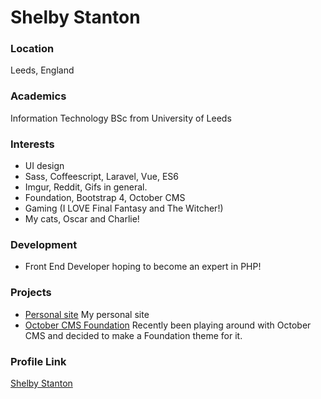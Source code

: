 # Shelby Stanton

### Location

Leeds, England

### Academics

Information Technology BSc from University of Leeds

### Interests

- UI design
- Sass, Coffeescript, Laravel, Vue, ES6
- Imgur, Reddit, Gifs in general.
- Foundation, Bootstrap 4, October CMS
- Gaming (I LOVE Final Fantasy and The Witcher!)
- My cats, Oscar and Charlie!

### Development

- Front End Developer hoping to become an expert in PHP!

### Projects

- [Personal site](https://github.com/Minimilk93/minimilk93.github.io) My personal site
- [October CMS Foundation](https://github.com/Minimilk93/october-foundation) Recently been playing around with October CMS and decided to make a Foundation theme for it.

### Profile Link

[Shelby Stanton](https://github.com/Minimilk93)